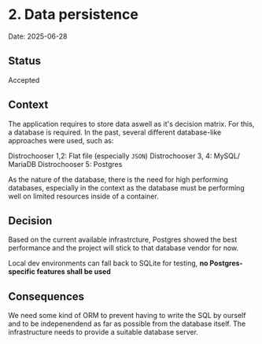 # 2. Data persistence

Date: 2025-06-28

## Status

Accepted

## Context

The application requires to store data aswell as it's decision matrix. For this, a database is required.
In the past, several different database-like approaches were used, such as:

Distrochooser 1,2: Flat file (especially `JSON`)
Distrochooser 3, 4: MySQL/ MariaDB
Distrochooser 5: Postgres

As the nature of the database, there is the need for high performing databases, especially in the context as the database must be performing well on limited resources
inside of a container.

## Decision

Based on the current available infrastrcture, Postgres showed the best performance and the project will stick to that database vendor for now.

Local dev environments can fall back to SQLite for testing, **no Postgres-specific features shall be used**

## Consequences

We need some kind of ORM to prevent having to write the SQL by ourself and to be indepenendend as far as possible from the database itself.
The infrastructure needs to provide a suitable database server.
